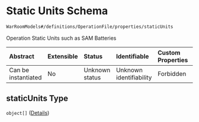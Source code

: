 # Static Units Schema

```txt
WarRoomModels#/definitions/OperationFile/properties/staticUnits
```

Operation Static Units such as SAM Batteries

| Abstract            | Extensible | Status         | Identifiable            | Custom Properties | Additional Properties | Access Restrictions | Defined In                                                        |
| :------------------ | :--------- | :------------- | :---------------------- | :---------------- | :-------------------- | :------------------ | :---------------------------------------------------------------- |
| Can be instantiated | No         | Unknown status | Unknown identifiability | Forbidden         | Allowed               | none                | [models.schema.json\*](models.schema.json "open original schema") |

## staticUnits Type

`object[]` ([Details](models-definitions-staticunit.md))
